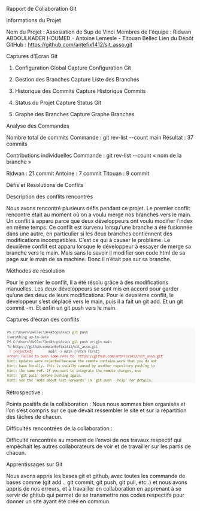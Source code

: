 Rapport de Collaboration Git

Informations du Projet

Nom du Projet : Assosiation de Sup de Vinci
Membres de l'équipe : Ridwan ABDOULKADER HOUMED - Antoine Lemesle - Titouan Bellec
Lien du Dépôt GitHub : https://github.com/antefix1412/sit_asso.git

Captures d'Écran Git

1. Configuration Global
Capture Configuration Git

2. Gestion des Branches
Capture Liste des Branches

3. Historique des Commits
Capture Historique Commits

4. Status du Projet
Capture Status Git

5. Graphe des Branches
Capture Graphe Branches

Analyse des Commandes

Nombre total de commits
Commande : git rev-list --count main
Résultat : 37 commits 

Contributions individuelles
Commande : git rev-list --count « nom de la branche »

Ridwan : 21 commit
Antoine : 7 commit
Titouan : 9 commit

Défis et Résolutions de Conflits

Description des conflits rencontrés

Nous avons rencontré plusieurs défis pendant ce projet. 
Le premier conflit rencontré était au moment où on a voulu merge nos branches vers le main. Un conflit à apparu parce que deux développeurs ont voulu modifier l’index en même temps.  Ce conflit est survenu lorsqu'une branche a été fusionnée dans une autre, en particulier si les deux branches contiennent des modifications incompatibles. C’est ce qui à causer le problème. 
Le deuxième conflit est apparu lorsque le développeur à essayer de merge sa branche vers le main. Mais sans le savoir il modifier son code html de sa page sur le main de sa machine. Donc il n’était pas sur sa branche. 

Méthodes de résolution

Pour le premier le conflit, Il a été résolu grâce à des modifications manuelles. Les deux développeurs se sont mis en accord pour garder qu’une des deux de leurs modifications. 
Pour le deuxième conflit, le développeur s’est déplacé vers le main, puis il a fait un git add. Et un git commit -m. Et enfin un git push vers le main. 


Captures d'écran des conflits

![alt text](/img/conflit.png)


Rétrospective :

Points positifs de la collaboration :
Nous nous sommes bien organisés et l’on s’est compris sur ce que devait ressembler le site et sur la répartition des tâches de chacun.

Difficultés rencontrées de la collaboration :

Difficulté rencontrée au moment de l’envoi de nos travaux respectif qui empêchait les autres collaborateurs de voir et de travailler sur les partis de chacun.

Apprentissages sur Git

Nous avons appris les bases git et github, avec toutes les commande de bases comme (git add ., git commit, git push, git pull, etc..) et nous avons appris de nos erreurs, et à travailler en collaboration en apprenant à se servir de ghitub qui permet de se transmettre nos codes respectifs pour donner un site ayant été créé en commun.
